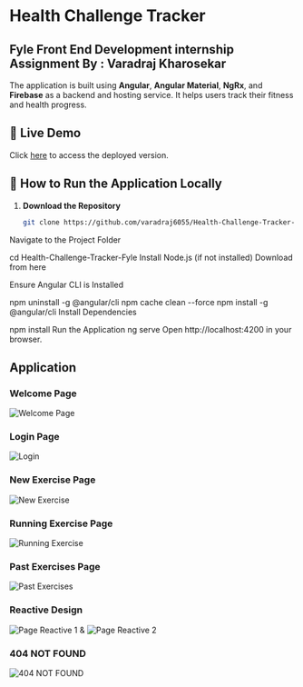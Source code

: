 # Health Challenge Tracker

## Fyle Front End Development internship Assignment By : Varadraj Kharosekar

The application is built using **Angular**, **Angular Material**, **NgRx**, and **Firebase** as a backend and hosting service. It helps users track their fitness and health progress.

## 🚀 Live Demo  
Click [here](https://angular-fitness-f641e.web.app/) to access the deployed version.

## 📌 How to Run the Application Locally

1. **Download the Repository**  
   ```sh
   git clone https://github.com/varadraj6055/Health-Challenge-Tracker-Fyle.git
Navigate to the Project Folder


cd Health-Challenge-Tracker-Fyle
Install Node.js (if not installed)
Download from here

Ensure Angular CLI is Installed


npm uninstall -g @angular/cli
npm cache clean --force
npm install -g @angular/cli
Install Dependencies

npm install
Run the Application
ng serve
Open http://localhost:4200 in your browser.

## Application

### Welcome Page

![Welcome Page](https://i.imgur.com/0DDAe5z.png)

### Login Page

![Login](https://i.imgur.com/WeaQ2G8.png)

### New Exercise Page

![New Exercise](https://i.imgur.com/C6ZKvgY.png)

### Running Exercise Page

![Running Exercise](https://i.imgur.com/isOiLTU.png)

### Past Exercises Page

![Past Exercises](https://i.imgur.com/wlSaKys.png)

### Reactive Design

![Page Reactive 1](https://i.imgur.com/YrdZGgI.png) & 
![Page Reactive 2](https://i.imgur.com/58YPzzQ.png)

### 404 NOT FOUND 

![404 NOT FOUND](https://i.imgur.com/yaADCbU.png)
